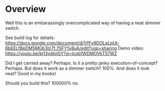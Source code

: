 # Overview
Well this is an embarassingly overcomplicated way of having a neat dimmer switch.

See build log for details: https://docs.google.com/document/d/1rfFv9DOLeLpUt-6bEELfBpDM5MGb3Iz7f_fSFY1v8uA/edit?usp=sharing
Demo video: https://youtu.be/bj13vdlotSY?si=lcob1WDMOVkT57WZ

Did I get carried away?  Perhaps.  Is it a pretty janky execution-of-concept?  Perhaps.
But does it work as a dimmer switch? 100%.  And does it look neat?  Good in my books!

Should you build this?  100000% no.

